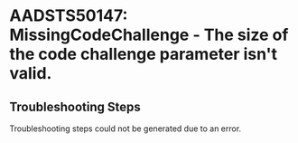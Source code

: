 
# AADSTS50147: MissingCodeChallenge - The size of the code challenge parameter isn't valid.


## Troubleshooting Steps
Troubleshooting steps could not be generated due to an error.